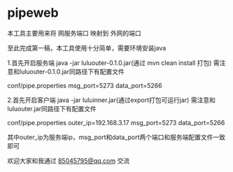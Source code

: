 # pipeweb

本工具主要用来将 网服务端口 映射到 外网的端口

至此完成第一稿，本工具使用十分简单，需要环境安装java

1.首先开启服务端
java -jar luluouter-0.1.0.jar(通过 mvn clean install 打包)
需注意和luluouter-0.1.0.jar同路径下有配置文件

conf/pipe.properties
msg_port=5273
data_port=5266

2.首先开启客户端
java -jar luluinner.jar(通过export打包可运行jar)
需注意和luluouter.jar同路径下有配置文件

conf/pipe.properties
outer_ip=192.168.3.17
msg_port=5273
data_port=5266

其中outer_ip为服务端ip，msg_port和data_port两个端口和服务端配置文件一致即可

欢迎大家和我通过 85045795@qq.com 交流
